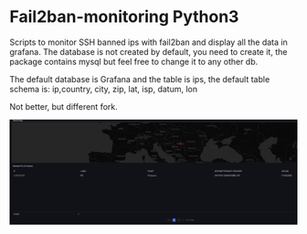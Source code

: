 # Fail2ban-monitoring Python3

Scripts to monitor SSH banned ips with fail2ban and display all the data in grafana. The database is not created by default, you need to create it, the package contains mysql but feel free to change it to any other db.

The default database is Grafana and the table is ips, the default table schema is: ip,country, city, zip, lat, isp, datum, lon

Not better, but different fork.

![Dashboard](https://raw.githubusercontent.com/IndiGP/Fail2ban-monitoring/master/dashboardgrafana.png)

